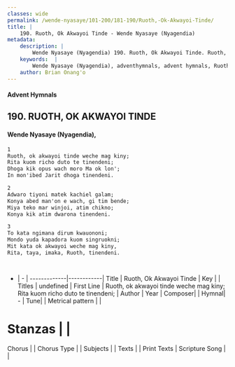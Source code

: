 ```yaml
---
classes: wide
permalink: /wende-nyasaye/101-200/181-190/Ruoth,-Ok-Akwayoi-Tinde/
title: |
    190. Ruoth, Ok Akwayoi Tinde - Wende Nyasaye (Nyagendia)
metadata:
    description: |
        Wende Nyasaye (Nyagendia) 190. Ruoth, Ok Akwayoi Tinde. Ruoth, ok akwayoi tinde weche mag kiny; Rita kuom richo duto te tinendeni; Dhoga kik opus wach moro Ma ok lon'; In mon'ibed Jarit dhoga tinendeni.  
    keywords:  |
        Wende Nyasaye (Nyagendia), adventhymnals, advent hymnals, Ruoth, Ok Akwayoi Tinde, Ruoth, ok akwayoi tinde weche mag kiny; Rita kuom richo duto te tinendeni;. 
    author: Brian Onang'o
---
```


#### Advent Hymnals
## 190. RUOTH, OK AKWAYOI TINDE
####  Wende Nyasaye (Nyagendia),

```txt
1
Ruoth, ok akwayoi tinde weche mag kiny;
Rita kuom richo duto te tinendeni;
Dhoga kik opus wach moro Ma ok lon';
In mon'ibed Jarit dhoga tinendeni.

2
Adwaro tiyoni matek kachiel galam;
Konya abed man'on e wach, gi tim bende;
Miya teko mar winjoi, atim chikno;
Konya kik atim dwarona tinendeni.

3
To kata ngimana dirum kwauononi;
Mondo yuda kapadora kuom singruokni;
Mit kata ok akwayoi weche mag kiny,
Rita, taya, imaka, Ruoth, tinendeni.




```

- |   -  |
-------------|------------|
Title | Ruoth, Ok Akwayoi Tinde |
Key |  |
Titles | undefined |
First Line | Ruoth, ok akwayoi tinde weche mag kiny; Rita kuom richo duto te tinendeni; |
Author | 
Year | 
Composer| |
Hymnal|  - |
Tune|  |
Metrical pattern | |
# Stanzas |  |
Chorus |  |
Chorus Type |  |
Subjects | |
Texts |  |
Print Texts | 
Scripture Song |  |
    
